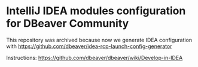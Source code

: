 # IntelliJ IDEA modules configuration for DBeaver Community

This repository was archived because now we generate IDEA configuration with https://github.com/dbeaver/idea-rcp-launch-config-generator  

Instructions: https://github.com/dbeaver/dbeaver/wiki/Develop-in-IDEA
